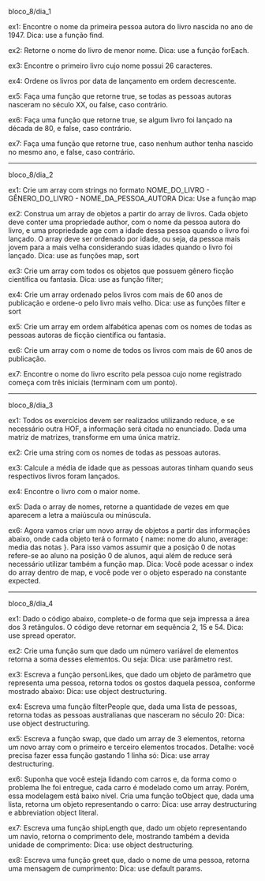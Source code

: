 bloco_8/dia_1

ex1: Encontre o nome da primeira pessoa autora do livro nascida no ano de 1947.
Dica: use a função find.

<!-- const assert = require('assert');

const books = [
  {
    id: 1,
    name: 'As Crônicas de Gelo e Fogo',
    genre: 'Fantasia',
    author: {
      name: 'George R. R. Martin',
      birthYear: 1948
    },
    releaseYear: 1991,
  },
  {
    id: 2,
    name: 'O Senhor dos Anéis',
    genre: 'Fantasia',
    author: {
      name: 'J. R. R. Tolkien',
      birthYear: 1892,
    },
    releaseYear: 1954,
  },
  {
    id: 3,
    name: 'Fundação',
    genre: 'Ficção Científica',
    author: {
      name: 'Isaac Asimov',
      birthYear: 1920,
    },
    releaseYear: 1951,
  },
  {
    id: 4,
    name: 'Duna',
    genre: 'Ficção Científica',
    author: {
      name: 'Frank Herbert',
      birthYear: 1920,
    },
    releaseYear: 1965,
  },
  {
    id: 5,
    name: 'A Coisa',
    genre: 'Terror',
    author: {
      name: 'Stephen King',
      birthYear: 1947
    },
    releaseYear: 1986,
  },
  {
    id: 6,
    name: 'O Chamado de Cthulhu',
    genre: 'Terror',
    author: {
      name: 'H. P. Lovecraft',
      birthYear: 1890,
    },
    releaseYear: 1928,
  },
];

function authorBornIn1947() {
  // escreva aqui o seu código
}

assert.equal(authorBornIn1947(), 'Stephen King'); -->

ex2: Retorne o nome do livro de menor nome.
Dica: use a função forEach.

<!-- const assert = require('assert');

const books = [
  {
    id: 1,
    name: 'As Crônicas de Gelo e Fogo',
    genre: 'Fantasia',
    author: {
      name: 'George R. R. Martin',
      birthYear: 1948
    },
    releaseYear: 1991,
  },
  {
    id: 2,
    name: 'O Senhor dos Anéis',
    genre: 'Fantasia',
    author: {
      name: 'J. R. R. Tolkien',
      birthYear: 1892,
    },
    releaseYear: 1954,
  },
  {
    id: 3,
    name: 'Fundação',
    genre: 'Ficção Científica',
    author: {
      name: 'Isaac Asimov',
      birthYear: 1920,
    },
    releaseYear: 1951,
  },
  {
    id: 4,
    name: 'Duna',
    genre: 'Ficção Científica',
    author: {
      name: 'Frank Herbert',
      birthYear: 1920,
    },
    releaseYear: 1965,
  },
  {
    id: 5,
    name: 'A Coisa',
    genre: 'Terror',
    author: {
      name: 'Stephen King',
      birthYear: 1947
    },
    releaseYear: 1986,
  },
  {
    id: 6,
    name: 'O Chamado de Cthulhu',
    genre: 'Terror',
    author: {
      name: 'H. P. Lovecraft',
      birthYear: 1890,
    },
    releaseYear: 1928,
  },
];

function smallerName() {
  let nameBook;
  // escreva aqui o seu código

  // Variável nameBook que receberá o valor do menor nome;
  return nameBook;
}

assert.equal(smallerName(), 'Duna'); -->

ex3: Encontre o primeiro livro cujo nome possui 26 caracteres.

<!-- const assert = require('assert');

const books = [
  {
    id: 1,
    name: 'As Crônicas de Gelo e Fogo',
    genre: 'Fantasia',
    author: {
      name: 'George R. R. Martin',
      birthYear: 1948
    },
    releaseYear: 1991,
  },
  {
    id: 2,
    name: 'O Senhor dos Anéis',
    genre: 'Fantasia',
    author: {
      name: 'J. R. R. Tolkien',
      birthYear: 1892,
    },
    releaseYear: 1954,
  },
  {
    id: 3,
    name: 'Fundação',
    genre: 'Ficção Científica',
    author: {
      name: 'Isaac Asimov',
      birthYear: 1920,
    },
    releaseYear: 1951,
  },
  {
    id: 4,
    name: 'Duna',
    genre: 'Ficção Científica',
    author: {
      name: 'Frank Herbert',
      birthYear: 1920,
    },
    releaseYear: 1965,
  },
  {
    id: 5,
    name: 'A Coisa',
    genre: 'Terror',
    author: {
      name: 'Stephen King',
      birthYear: 1947
    },
    releaseYear: 1986,
  },
  {
    id: 6,
    name: 'O Chamado de Cthulhu',
    genre: 'Terror',
    author: {
      name: 'H. P. Lovecraft',
      birthYear: 1890,
    },
    releaseYear: 1928,
  },
];

const expected_result = {
  author: {
    birthYear: 1948,
    name: 'George R. R. Martin'
  },
  genre: 'Fantasia',
  id: 1,
  name: 'As Crônicas de Gelo e Fogo',
  releaseYear: 1991
};

function getNamedBook() {
  // escreva seu código aqui
}

assert.deepEqual(getNamedBook(), expected_result); -->

ex4: Ordene os livros por data de lançamento em ordem decrescente.

<!-- const assert = require('assert');

const books = [
  {
    id: 1,
    name: 'As Crônicas de Gelo e Fogo',
    genre: 'Fantasia',
    author: {
      name: 'George R. R. Martin',
      birthYear: 1948
    },
    releaseYear: 1991,
  },
  {
    id: 2,
    name: 'O Senhor dos Anéis',
    genre: 'Fantasia',
    author: {
      name: 'J. R. R. Tolkien',
      birthYear: 1892,
    },
    releaseYear: 1954,
  },
  {
    id: 3,
    name: 'Fundação',
    genre: 'Ficção Científica',
    author: {
      name: 'Isaac Asimov',
      birthYear: 1920,
    },
    releaseYear: 1951,
  },
  {
    id: 4,
    name: 'Duna',
    genre: 'Ficção Científica',
    author: {
      name: 'Frank Herbert',
      birthYear: 1920,
    },
    releaseYear: 1965,
  },
  {
    id: 5,
    name: 'A Coisa',
    genre: 'Terror',
    author: {
      name: 'Stephen King',
      birthYear: 1947
    },
    releaseYear: 1986,
  },
  {
    id: 6,
    name: 'O Chamado de Cthulhu',
    genre: 'Terror',
    author: {
      name: 'H. P. Lovecraft',
      birthYear: 1890,
    },
    releaseYear: 1928,
  },
];

const expected_result = [
  {
    id: 1,
    name: 'As Crônicas de Gelo e Fogo',
    genre: 'Fantasia',
    author: { name: 'George R. R. Martin', birthYear: 1948 },
    releaseYear: 1991
  },
  {
    id: 5,
    name: 'A Coisa',
    genre: 'Terror',
    author: { name: 'Stephen King', birthYear: 1947 },
    releaseYear: 1986
  },
  {
    id: 4,
    name: 'Duna',
    genre: 'Ficção Científica',
    author: { name: 'Frank Herbert', birthYear: 1920 },
    releaseYear: 1965
  },
  {
    id: 2,
    name: 'O Senhor dos Anéis',
    genre: 'Fantasia',
    author: { name: 'J. R. R. Tolkien', birthYear: 1892 },
    releaseYear: 1954
  },
  {
    id: 3,
    name: 'Fundação',
    genre: 'Ficção Científica',
    author: { name: 'Isaac Asimov', birthYear: 1920 },
    releaseYear: 1951
  },
  {
    id: 6,
    name: 'O Chamado de Cthulhu',
    genre: 'Terror',
    author: { name: 'H. P. Lovecraft', birthYear: 1890 },
    releaseYear: 1928
  }
] ;

function booksOrderedByReleaseYearDesc() {
  // escreva aqui seu código
}


assert.deepEqual(booksOrderedByReleaseYearDesc(), expected_result); -->

ex5: Faça uma função que retorne true, se todas as pessoas autoras nasceram no século XX, ou false, caso contrário.

<!-- const assert = require('assert');

const books = [
  {
    id: 1,
    name: 'As Crônicas de Gelo e Fogo',
    genre: 'Fantasia',
    author: {
      name: 'George R. R. Martin',
      birthYear: 1948
    },
    releaseYear: 1991,
  },
  {
    id: 2,
    name: 'O Senhor dos Anéis',
    genre: 'Fantasia',
    author: {
      name: 'J. R. R. Tolkien',
      birthYear: 1892,
    },
    releaseYear: 1954,
  },
  {
    id: 3,
    name: 'Fundação',
    genre: 'Ficção Científica',
    author: {
      name: 'Isaac Asimov',
      birthYear: 1920,
    },
    releaseYear: 1951,
  },
  {
    id: 4,
    name: 'Duna',
    genre: 'Ficção Científica',
    author: {
      name: 'Frank Herbert',
      birthYear: 1920,
    },
    releaseYear: 1965,
  },
  {
    id: 5,
    name: 'A Coisa',
    genre: 'Terror',
    author: {
      name: 'Stephen King',
      birthYear: 1947
    },
    releaseYear: 1986,
  },
  {
    id: 6,
    name: 'O Chamado de Cthulhu',
    genre: 'Terror',
    author: {
      name: 'H. P. Lovecraft',
      birthYear: 1890,
    },
    releaseYear: 1928,
  },
];

const expected_result = false

function everyoneWasBornOnSecXX() {
  // escreva seu código aqui
}

assert.equal(everyoneWasBornOnSecXX(), expected_result); -->

ex6: Faça uma função que retorne true, se algum livro foi lançado na década de 80, e false, caso contrário.

<!-- const assert = require('assert');

const books = [
  {
    id: 1,
    name: 'As Crônicas de Gelo e Fogo',
    genre: 'Fantasia',
    author: {
      name: 'George R. R. Martin',
      birthYear: 1948
    },
    releaseYear: 1991,
  },
  {
    id: 2,
    name: 'O Senhor dos Anéis',
    genre: 'Fantasia',
    author: {
      name: 'J. R. R. Tolkien',
      birthYear: 1892,
    },
    releaseYear: 1954,
  },
  {
    id: 3,
    name: 'Fundação',
    genre: 'Ficção Científica',
    author: {
      name: 'Isaac Asimov',
      birthYear: 1920,
    },
    releaseYear: 1951,
  },
  {
    id: 4,
    name: 'Duna',
    genre: 'Ficção Científica',
    author: {
      name: 'Frank Herbert',
      birthYear: 1920,
    },
    releaseYear: 1965,
  },
  {
    id: 5,
    name: 'A Coisa',
    genre: 'Terror',
    author: {
      name: 'Stephen King',
      birthYear: 1947
    },
    releaseYear: 1986,
  },
  {
    id: 6,
    name: 'O Chamado de Cthulhu',
    genre: 'Terror',
    author: {
      name: 'H. P. Lovecraft',
      birthYear: 1890,
    },
    releaseYear: 1928,
  },
];

const expected_result = true

function someBookWasReleaseOnThe80s() {
  // escreva seu código aqui
}

assert.equal(someBookWasReleaseOnThe80s(), expected_result); -->

ex7: Faça uma função que retorne true, caso nenhum author tenha nascido no mesmo ano, e false, caso contrário.

<!-- const assert = require('assert');

const books = [
  {
    id: 1,
    name: 'As Crônicas de Gelo e Fogo',
    genre: 'Fantasia',
    author: {
      name: 'George R. R. Martin',
      birthYear: 1948
    },
    releaseYear: 1991,
  },
  {
    id: 2,
    name: 'O Senhor dos Anéis',
    genre: 'Fantasia',
    author: {
      name: 'J. R. R. Tolkien',
      birthYear: 1892,
    },
    releaseYear: 1954,
  },
  {
    id: 3,
    name: 'Fundação',
    genre: 'Ficção Científica',
    author: {
      name: 'Isaac Asimov',
      birthYear: 1920,
    },
    releaseYear: 1951,
  },
  {
    id: 4,
    name: 'Duna',
    genre: 'Ficção Científica',
    author: {
      name: 'Frank Herbert',
      birthYear: 1920,
    },
    releaseYear: 1965,
  },
  {
    id: 5,
    name: 'A Coisa',
    genre: 'Terror',
    author: {
      name: 'Stephen King',
      birthYear: 1947
    },
    releaseYear: 1986,
  },
  {
    id: 6,
    name: 'O Chamado de Cthulhu',
    genre: 'Terror',
    author: {
      name: 'H. P. Lovecraft',
      birthYear: 1890,
    },
    releaseYear: 1928,
  },
];

const expected_result = false;

function authorUnique() {
  // escreva seu código aqui
}

assert.equal(authorUnique(), expected_result); -->

_____________________________________________________________________________________________________________________________________________________________________________________________________

bloco_8/dia_2

ex1: Crie um array com strings no formato NOME_DO_LIVRO - GÊNERO_DO_LIVRO - NOME_DA_PESSOA_AUTORA
Dica: Use a função map

<!-- const assert = require('assert');

const books = [
  {
    id: 1,
    name: 'As Crônicas de Gelo e Fogo',
    genre: 'Fantasia',
    author: {
      name: 'George R. R. Martin',
      birthYear: 1948
    },
    releaseYear: 1991,
  },
  {
    id: 2,
    name: 'O Senhor dos Anéis',
    genre: 'Fantasia',
    author: {
      name: 'J. R. R. Tolkien',
      birthYear: 1892,
    },
    releaseYear: 1954,
  },
  {
    id: 3,
    name: 'Fundação',
    genre: 'Ficção Científica',
    author: {
      name: 'Isaac Asimov',
      birthYear: 1920,
    },
    releaseYear: 1951,
  },
  {
    id: 4,
    name: 'Duna',
    genre: 'Ficção Científica',
    author: {
      name: 'Frank Herbert',
      birthYear: 1920,
    },
    releaseYear: 1965,
  },
  {
    id: 5,
    name: 'A Coisa',
    genre: 'Terror',
    author: {
      name: 'Stephen King',
      birthYear: 1947
    },
    releaseYear: 1986,
  },
  {
    id: 6,
    name: 'O Chamado de Cthulhu',
    genre: 'Terror',
    author: {
      name: 'H. P. Lovecraft',
      birthYear: 1890,
    },
    releaseYear: 1928,
  },
];

const expected_result = [
  'As Crônicas de Gelo e Fogo - Fantasia - George R. R. Martin',
  'O Senhor dos Anéis - Fantasia - J. R. R. Tolkien',
  'Fundação - Ficção Científica - Isaac Asimov',
  'Duna - Ficção Científica - Frank Herbert',
  'A Coisa - Terror - Stephen King',
  'O Chamado de Cthulhu - Terror - H. P. Lovecraft'
];

function formatedBookNames() {
  // escreva seu código aqui
}

assert.deepEqual(formatedBookNames(), expected_result); -->

ex2: Construa um array de objetos a partir do array de livros. Cada objeto deve conter uma propriedade author, com o nome da pessoa autora do livro, e uma propriedade age com a idade dessa pessoa quando o livro foi lançado. O array deve ser ordenado por idade, ou seja, da pessoa mais jovem para a mais velha considerando suas idades quando o livro foi lançado.
Dica: use as funções map, sort

<!-- const assert = require('assert');

const books = [
  {
    id: 1,
    name: 'As Crônicas de Gelo e Fogo',
    genre: 'Fantasia',
    author: {
      name: 'George R. R. Martin',
      birthYear: 1948
    },
    releaseYear: 1991,
  },
  {
    id: 2,
    name: 'O Senhor dos Anéis',
    genre: 'Fantasia',
    author: {
      name: 'J. R. R. Tolkien',
      birthYear: 1892,
    },
    releaseYear: 1954,
  },
  {
    id: 3,
    name: 'Fundação',
    genre: 'Ficção Científica',
    author: {
      name: 'Isaac Asimov',
      birthYear: 1920,
    },
    releaseYear: 1951,
  },
  {
    id: 4,
    name: 'Duna',
    genre: 'Ficção Científica',
    author: {
      name: 'Frank Herbert',
      birthYear: 1920,
    },
    releaseYear: 1965,
  },
  {
    id: 5,
    name: 'A Coisa',
    genre: 'Terror',
    author: {
      name: 'Stephen King',
      birthYear: 1947
    },
    releaseYear: 1986,
  },
  {
    id: 6,
    name: 'O Chamado de Cthulhu',
    genre: 'Terror',
    author: {
      name: 'H. P. Lovecraft',
      birthYear: 1890,
    },
    releaseYear: 1928,
  },
];

const expected_result = [
  {
    age: 31,
    author: 'Isaac Asimov'
  },
  {
    age: 38,
    author: 'H. P. Lovecraft'
  },
  {
    age: 39,
    author: 'Stephen King'
  },
  {
    age: 43,
    author: 'George R. R. Martin'
  },
  {
    age: 45,
    author: 'Frank Herbert'
  },
  {
    age: 62,
    author: 'J. R. R. Tolkien'
  }
];

function nameAndAge() {
  // escreva seu código aqui
}

assert.deepEqual(nameAndAge(), expected_result); -->

ex3: Crie um array com todos os objetos que possuem gênero ficção científica ou fantasia.
Dica: use as função filter;

<!-- const assert = require('assert');

const books = [
  {
    id: 1,
    name: 'As Crônicas de Gelo e Fogo',
    genre: 'Fantasia',
    author: {
      name: 'George R. R. Martin',
      birthYear: 1948
    },
    releaseYear: 1991,
  },
  {
    id: 2,
    name: 'O Senhor dos Anéis',
    genre: 'Fantasia',
    author: {
      name: 'J. R. R. Tolkien',
      birthYear: 1892,
    },
    releaseYear: 1954,
  },
  {
    id: 3,
    name: 'Fundação',
    genre: 'Ficção Científica',
    author: {
      name: 'Isaac Asimov',
      birthYear: 1920,
    },
    releaseYear: 1951,
  },
  {
    id: 4,
    name: 'Duna',
    genre: 'Ficção Científica',
    author: {
      name: 'Frank Herbert',
      birthYear: 1920,
    },
    releaseYear: 1965,
  },
  {
    id: 5,
    name: 'A Coisa',
    genre: 'Terror',
    author: {
      name: 'Stephen King',
      birthYear: 1947
    },
    releaseYear: 1986,
  },
  {
    id: 6,
    name: 'O Chamado de Cthulhu',
    genre: 'Terror',
    author: {
      name: 'H. P. Lovecraft',
      birthYear: 1890,
    },
    releaseYear: 1928,
  },
];

const expected_result = [
 {
    id: 1,
    name: 'As Crônicas de Gelo e Fogo',
    genre: 'Fantasia',
    author: {
      name: 'George R. R. Martin',
      birthYear: 1948
    },
    releaseYear: 1991,
  },
  {
    id: 2,
    name: 'O Senhor dos Anéis',
    genre: 'Fantasia',
    author: {
      name: 'J. R. R. Tolkien',
      birthYear: 1892,
    },
    releaseYear: 1954,
  },
  {
    id: 3,
    name: 'Fundação',
    genre: 'Ficção Científica',
    author: {
      name: 'Isaac Asimov',
      birthYear: 1920,
    },
    releaseYear: 1951,
  },
  {
    id: 4,
    name: 'Duna',
    genre: 'Ficção Científica',
    author: {
      name: 'Frank Herbert',
      birthYear: 1920,
    },
    releaseYear: 1965,
  },
]

function fantasyOrScienceFiction() {
  // escreva seu código aqui
}

assert.deepEqual(fantasyOrScienceFiction(), expected_result); -->

ex4: Crie um array ordenado pelos livros com mais de 60 anos de publicação e ordene-o pelo livro mais velho.
Dica: use as funções filter e sort

<!-- const assert = require('assert');

const books = [
  {
    id: 1,
    name: 'As Crônicas de Gelo e Fogo',
    genre: 'Fantasia',
    author: {
      name: 'George R. R. Martin',
      birthYear: 1948
    },
    releaseYear: 1991,
  },
  {
    id: 2,
    name: 'O Senhor dos Anéis',
    genre: 'Fantasia',
    author: {
      name: 'J. R. R. Tolkien',
      birthYear: 1892,
    },
    releaseYear: 1954,
  },
  {
    id: 3,
    name: 'Fundação',
    genre: 'Ficção Científica',
    author: {
      name: 'Isaac Asimov',
      birthYear: 1920,
    },
    releaseYear: 1951,
  },
  {
    id: 4,
    name: 'Duna',
    genre: 'Ficção Científica',
    author: {
      name: 'Frank Herbert',
      birthYear: 1920,
    },
    releaseYear: 1965,
  },
  {
    id: 5,
    name: 'A Coisa',
    genre: 'Terror',
    author: {
      name: 'Stephen King',
      birthYear: 1947
    },
    releaseYear: 1986,
  },
  {
    id: 6,
    name: 'O Chamado de Cthulhu',
    genre: 'Terror',
    author: {
      name: 'H. P. Lovecraft',
      birthYear: 1890,
    },
    releaseYear: 1928,
  },
];

const expected_result = [
  {
    id: 6,
    name: 'O Chamado de Cthulhu',
    genre: 'Terror',
    author: { name: 'H. P. Lovecraft', birthYear: 1890 },
    releaseYear: 1928
  },
  {
    id: 3,
    name: 'Fundação',
    genre: 'Ficção Científica',
    author: { name: 'Isaac Asimov', birthYear: 1920 },
    releaseYear: 1951
  },
  {
    id: 2,
    name: 'O Senhor dos Anéis',
    genre: 'Fantasia',
    author: { name: 'J. R. R. Tolkien', birthYear: 1892 },
    releaseYear: 1954
  }
]

function oldBooks() {
  // escreva seu código aqui
}

assert.deepEqual(oldBooks(), expected_result); -->

ex5: Crie um array em ordem alfabética apenas com os nomes de todas as pessoas autoras de ficção científica ou fantasia.

<!-- const assert = require('assert');

const books = [
  {
    id: 1,
    name: 'As Crônicas de Gelo e Fogo',
    genre: 'Fantasia',
    author: {
      name: 'George R. R. Martin',
      birthYear: 1948
    },
    releaseYear: 1991,
  },
  {
    id: 2,
    name: 'O Senhor dos Anéis',
    genre: 'Fantasia',
    author: {
      name: 'J. R. R. Tolkien',
      birthYear: 1892,
    },
    releaseYear: 1954,
  },
  {
    id: 3,
    name: 'Fundação',
    genre: 'Ficção Científica',
    author: {
      name: 'Isaac Asimov',
      birthYear: 1920,
    },
    releaseYear: 1951,
  },
  {
    id: 4,
    name: 'Duna',
    genre: 'Ficção Científica',
    author: {
      name: 'Frank Herbert',
      birthYear: 1920,
    },
    releaseYear: 1965,
  },
  {
    id: 5,
    name: 'A Coisa',
    genre: 'Terror',
    author: {
      name: 'Stephen King',
      birthYear: 1947
    },
    releaseYear: 1986,
  },
  {
    id: 6,
    name: 'O Chamado de Cthulhu',
    genre: 'Terror',
    author: {
      name: 'H. P. Lovecraft',
      birthYear: 1890,
    },
    releaseYear: 1928,
  },
];

const expected_result = [
  'Frank Herbert',
  'George R. R. Martin',
  'Isaac Asimov',
  'J. R. R. Tolkien'
]

function fantasyOrScienceFictionAuthors() {
  // escreva seu código aqui
}

assert.deepEqual(fantasyOrScienceFictionAuthors(), expected_result); -->

ex6: Crie um array com o nome de todos os livros com mais de 60 anos de publicação.

<!-- const assert = require('assert');

const books = [
  {
    id: 1,
    name: 'As Crônicas de Gelo e Fogo',
    genre: 'Fantasia',
    author: {
      name: 'George R. R. Martin',
      birthYear: 1948
    },
    releaseYear: 1991,
  },
  {
    id: 2,
    name: 'O Senhor dos Anéis',
    genre: 'Fantasia',
    author: {
      name: 'J. R. R. Tolkien',
      birthYear: 1892,
    },
    releaseYear: 1954,
  },
  {
    id: 3,
    name: 'Fundação',
    genre: 'Ficção Científica',
    author: {
      name: 'Isaac Asimov',
      birthYear: 1920,
    },
    releaseYear: 1951,
  },
  {
    id: 4,
    name: 'Duna',
    genre: 'Ficção Científica',
    author: {
      name: 'Frank Herbert',
      birthYear: 1920,
    },
    releaseYear: 1965,
  },
  {
    id: 5,
    name: 'A Coisa',
    genre: 'Terror',
    author: {
      name: 'Stephen King',
      birthYear: 1947
    },
    releaseYear: 1986,
  },
  {
    id: 6,
    name: 'O Chamado de Cthulhu',
    genre: 'Terror',
    author: {
      name: 'H. P. Lovecraft',
      birthYear: 1890,
    },
    releaseYear: 1928,
  },
];

const expected_result = [
  'O Senhor dos Anéis',
  'Fundação',
  'O Chamado de Cthulhu'
]

function oldBooks() {
  // escreva seu código aqui
}

assert.deepEqual(oldBooks(), expected_result); -->

ex7: Encontre o nome do livro escrito pela pessoa cujo nome registrado começa com três iniciais (terminam com um ponto).

<!-- const assert = require('assert');

const books = [
  {
    id: 1,
    name: 'As Crônicas de Gelo e Fogo',
    genre: 'Fantasia',
    author: {
      name: 'George R. R. Martin',
      birthYear: 1948
    },
    releaseYear: 1991,
  },
  {
    id: 2,
    name: 'O Senhor dos Anéis',
    genre: 'Fantasia',
    author: {
      name: 'J. R. R. Tolkien',
      birthYear: 1892,
    },
    releaseYear: 1954,
  },
  {
    id: 3,
    name: 'Fundação',
    genre: 'Ficção Científica',
    author: {
      name: 'Isaac Asimov',
      birthYear: 1920,
    },
    releaseYear: 1951,
  },
  {
    id: 4,
    name: 'Duna',
    genre: 'Ficção Científica',
    author: {
      name: 'Frank Herbert',
      birthYear: 1920,
    },
    releaseYear: 1965,
  },
  {
    id: 5,
    name: 'A Coisa',
    genre: 'Terror',
    author: {
      name: 'Stephen King',
      birthYear: 1947
    },
    releaseYear: 1986,
  },
  {
    id: 6,
    name: 'O Chamado de Cthulhu',
    genre: 'Terror',
    author: {
      name: 'H. P. Lovecraft',
      birthYear: 1890,
    },
    releaseYear: 1928,
  },
];

const expected_result = 'O Senhor dos Anéis';

function authorWith3DotsOnName() {
  // escreva seu código aqui
}

assert.deepEqual(authorWith3DotsOnName(), expected_result); -->

_____________________________________________________________________________________________________________________________________________________________________________________________________

bloco_8/dia_3

ex1: Todos os exercícios devem ser realizados utilizando reduce, e se necessário outra HOF, a informação será citada no enunciado.
Dada uma matriz de matrizes, transforme em uma única matriz.

<!--     
const assert = require('assert');

const arrays = [
    ["1", "2", "3"],
    [true],
    [4, 5, 6]
];


function flatten() {
  // escreva seu código aqui
}

assert.deepEqual(flatten(), ["1", "2", "3", true, 4, 5, 6]); -->

ex2: Crie uma string com os nomes de todas as pessoas autoras.

<!--     
const assert = require('assert');

const books = [
  {
    id: 1,
    name: 'As Crônicas de Gelo e Fogo',
    genre: 'Fantasia',
    author: {
      name: 'George R. R. Martin',
      birthYear: 1948
    },
    releaseYear: 1991,
  },
  {
    id: 2,
    name: 'O Senhor dos Anéis',
    genre: 'Fantasia',
    author: {
      name: 'J. R. R. Tolkien',
      birthYear: 1892,
    },
    releaseYear: 1954,
  },
  {
    id: 3,
    name: 'Fundação',
    genre: 'Ficção Científica',
    author: {
      name: 'Isaac Asimov',
      birthYear: 1920,
    },
    releaseYear: 1951,
  },
  {
    id: 4,
    name: 'Duna',
    genre: 'Ficção Científica',
    author: {
      name: 'Frank Herbert',
      birthYear: 1920,
    },
    releaseYear: 1965,
  },
  {
    id: 5,
    name: 'A Coisa',
    genre: 'Terror',
    author: {
      name: 'Stephen King',
      birthYear: 1947
    },
    releaseYear: 1986,
  },
  {
    id: 6,
    name: 'O Chamado de Cthulhu',
    genre: 'Terror',
    author: {
      name: 'H. P. Lovecraft',
      birthYear: 1890,
    },
    releaseYear: 1928,
  },
];


function allNames() {
  // escreva seu código aqui
}

assert.deepEqual(allNames(), "Nomes: George R. R. Martin, J. R. R. Tolkien, Isaac Asimov, Frank Herbert, Stephen King, H. P. Lovecraft."); -->

ex3: Calcule a média de idade que as pessoas autoras tinham quando seus respectivos livros foram lançados.

<!-- const assert = require('assert');

const books = [
  {
    id: 1,
    name: 'As Crônicas de Gelo e Fogo',
    genre: 'Fantasia',
    author: {
      name: 'George R. R. Martin',
      birthYear: 1948
    },
    releaseYear: 1991,
  },
  {
    id: 2,
    name: 'O Senhor dos Anéis',
    genre: 'Fantasia',
    author: {
      name: 'J. R. R. Tolkien',
      birthYear: 1892,
    },
    releaseYear: 1954,
  },
  {
    id: 3,
    name: 'Fundação',
    genre: 'Ficção Científica',
    author: {
      name: 'Isaac Asimov',
      birthYear: 1920,
    },
    releaseYear: 1951,
  },
  {
    id: 4,
    name: 'Duna',
    genre: 'Ficção Científica',
    author: {
      name: 'Frank Herbert',
      birthYear: 1920,
    },
    releaseYear: 1965,
  },
  {
    id: 5,
    name: 'A Coisa',
    genre: 'Terror',
    author: {
      name: 'Stephen King',
      birthYear: 1947
    },
    releaseYear: 1986,
  },
  {
    id: 6,
    name: 'O Chamado de Cthulhu',
    genre: 'Terror',
    author: {
      name: 'H. P. Lovecraft',
      birthYear: 1890,
    },
    releaseYear: 1928,
  },
];

const expected_result = 43;

function averageAge() {
  // escreva seu código aqui
}

assert.equal(averageAge(), expected_result); -->

ex4: Encontre o livro com o maior nome.

<!-- const assert = require('assert');

const books = [
  {
    id: 1,
    name: 'As Crônicas de Gelo e Fogo',
    genre: 'Fantasia',
    author: {
      name: 'George R. R. Martin',
      birthYear: 1948
    },
    releaseYear: 1991,
  },
  {
    id: 2,
    name: 'O Senhor dos Anéis',
    genre: 'Fantasia',
    author: {
      name: 'J. R. R. Tolkien',
      birthYear: 1892,
    },
    releaseYear: 1954,
  },
  {
    id: 3,
    name: 'Fundação',
    genre: 'Ficção Científica',
    author: {
      name: 'Isaac Asimov',
      birthYear: 1920,
    },
    releaseYear: 1951,
  },
  {
    id: 4,
    name: 'Duna',
    author: {
      name: 'Frank Herbert',
      birthYear: 1920,
    },
    releaseYear: 1965,
  },
  {
    id: 5,
    name: 'A Coisa',
    genre: 'Terror',
    author: {
      name: 'Stephen King',
      birthYear: 1947
    },
    releaseYear: 1986,
  },
  {
    id: 6,
    name: 'O Chamado de Cthulhu',
    genre: 'Terror',
    author: {
      name: 'H. P. Lovecraft',
      birthYear: 1890,
    },
    releaseYear: 1928,
  },
];

const expected_result = {
  author: {
    birthYear: 1948,
    name: 'George R. R. Martin'
  },
  genre: 'Fantasia',
  id: 1,
  name: 'As Crônicas de Gelo e Fogo',
  releaseYear: 1991
};

function longestNamedBook() {
  // escreva seu código aqui
}

assert.deepEqual(longestNamedBook(), expected_result); -->

ex5: Dada o array de nomes, retorne a quantidade de vezes em que aparecem a letra a maiúscula ou minúscula.

<!--   const assert = require('assert');

const names = [
  'Aanemarie',  'Adervandes',   'Akifusa',
  'Abegildo',   'Adicellia',    'Aladonata',
  'Abeladerco', 'Adieidy',  'Alarucha',
];



function containsA() {
  // escreva seu código aqui
}

assert.deepEqual(containsA(), 20); -->

ex6: Agora vamos criar um novo array de objetos a partir das informações abaixo, onde cada objeto terá o formato { name: nome do aluno, average: media das notas }. Para isso vamos assumir que a posição 0 de notas refere-se ao aluno na posição 0 de alunos, aqui além de reduce será necessário utilizar também a função map. Dica: Você pode acessar o index do array dentro de map, e você pode ver o objeto esperado na constante expected.

<!--     
const assert = require('assert');

const alunos = ['Pedro Henrique', 'Miguel', 'Maria Clara'];
const notas = [[9, 8, 10, 7, 5], [10, 9, 9, 10, 8], [10, 7, 10, 8, 9]];


function studentAverage() {
  // escreva seu código aqui
}

const expected = [
  { name: 'Pedro Henrique', average: 7.8 },
  { name: 'Miguel', average: 9.2 },
  { name: 'Maria Clara', average: 8.8 },
];

assert.deepEqual(studentAverage(), expected); -->

_____________________________________________________________________________________________________________________________________________________________________________________________________

bloco_8/dia_4

ex1: Dado o código abaixo, complete-o de forma que seja impressa a área dos 3 retângulos. O código deve retornar em sequência 2, 15 e 54.
Dica: use spread operator.

<!-- const assert = require('assert')

const rectangleArea = (width, height) => width * height

const rectangle1 = [1, 2]
const rectangle2 = [3, 5]
const rectangle3 = [6, 9]
const rectangles = [rectangle1, rectangle2, rectangle3]

for(rectangle of rectangles) {
    assert.equal(rectangleArea(...rectangle), rectangle[0]*rectangle[1])
} -->

ex2: Crie uma função sum que dado um número variável de elementos retorna a soma desses elementos. Ou seja:
Dica: use parâmetro rest.

<!-- const assert = require('assert')

const sum = (...numbers) => {
 let total = 0
 for (number of numbers) total += number
 return total
}

assert.equal(sum(), 0)
assert.equal(sum(1), 1)
assert.equal(sum(1, 2), 3)
assert.equal(sum(1, 2, 3), 6)
assert.equal(sum(1, 2, 3, 4), 10) -->

ex3: Escreva a função personLikes, que dado um objeto de parâmetro que representa uma pessoa, retorna todos os gostos daquela pessoa, conforme mostrado abaixo:
Dica: use object destructuring.

<!-- const assert = require('assert')

const alex = {
    name: "Alex",
    age: 26,
    likes: ["fly fishing"],
    nationality: "Australian"
}

const gunnar = {
    name: "Gunnar",
    age: 30,
    likes: ["hiking", "scuba diving", "taking pictures"],
    nationality: "Icelandic"
}

const personLikes = ({ name, age, likes }) => `${name} is ${age} years old and likes ${likes.join(", ")}.`

assert.equal(personLikes(alex), "Alex is 26 years old and likes fly fishing.")
assert.equal(personLikes(gunnar), "Gunnar is 30 years old and likes hiking, scuba diving, taking pictures.") -->

ex4: Escreva uma função filterPeople que, dada uma lista de pessoas, retorna todas as pessoas australianas que nasceram no século 20:
Dica: use object destructuring.

<!-- const assert = require('assert')

const people = [
    {
        name: "Nicole",
        bornIn: 1992,
        nationality: "Australian"
    },
    {
        name: "Harry",
        bornIn: 2008,
        nationality: "Australian"
    },
    {
        name: "Toby",
        bornIn: 1901,
        nationality: "Australian"
    },
    {
        name: "Frida",
        bornIn: 1960,
        nationality: "Dannish"
    },
    {
        name: "Fernando",
        bornIn: 2001,
        nationality: "Brazilian"
    }
]

const bornIn20Century = year => year >= 1901 && year <= 2000
const isAustralian = nationality => nationality === "Australian"
const filterPeople = (people) => people.filter(
    ({ bornIn, nationality }) => bornIn20Century(bornIn) && isAustralian(nationality)
)

const filteredPeople = filterPeople(people)

assert.deepEqual(filteredPeople[0], { name: "Nicole", bornIn: 1992, nationality: "Australian" })
assert.deepEqual(filteredPeople[1], { name: "Toby", bornIn: 1901, nationality: "Australian" }) -->

ex5: Escreva a função swap, que dado um array de 3 elementos, retorna um novo array com o primeiro e terceiro elementos trocados. Detalhe: você precisa fazer essa função gastando 1 linha só:
Dica: use array destructuring.

<!-- const assert = require('assert')

const myList = [1, 2, 3]

// escreva swap abaixo

const swappedList = swap(myList)

assert.equal(swappedList[0], 3)
assert.equal(swappedList[1], 2)
assert.equal(swappedList[2], 1) -->

ex6: Suponha que você esteja lidando com carros e, da forma como o problema lhe foi entregue, cada carro é modelado como um array. Porém, essa modelagem está baixo nível. Cria uma função toObject que, dada uma lista, retorna um objeto representando o carro:
Dica: use array destructuring e abbreviation object literal.

<!-- const assert = require('assert')

const palio = ["Palio", "Fiat", 2019]
const shelbyCobra = ["Shelby Cobra", "Ford", 1963]
const chiron = ["Chiron", "Bugatti", 2016]

// escreva toObject abaixo

assert.deepEqual(toObject(palio), { name: "Palio", brand: "Fiat", year: 2019 })
assert.deepEqual(toObject(shelbyCobra), { name: "Shelby Cobra", brand: "Ford", year: 1963 })
assert.deepEqual(toObject(chiron), { name: "Chiron", brand: "Bugatti", year: 2016 }) -->

ex7: Escreva uma função shipLength que, dado um objeto representando um navio, retorna o comprimento dele, mostrando também a devida unidade de comprimento:
Dica: use object destructuring.

<!-- const assert = require('assert')

const ships = [
    {
        name: "Titanic",
        length: 269.1
        measurementUnit: "meters"
    },
    {
        name: "Queen Mary 2",
        length: 1132,
        measurementUnit: "feet"
    },
    {
        name: "Yamato",
        length: 256,
        measurementUnit: "meters"
    }
]

const shipLength = ({name, length, measurementUnit = "meters"}) => `${name} is ${length} ${measurementUnit} long`

assert.equal(shipLength(ships[0]), "Titanic is 269.1 meters long")
assert.equal(shipLength(ships[1]), "Queen Mary 2 is 1132 feet long")
assert.equal(shipLength(ships[2]), "Yamato is 256 meters long" -->

ex8: Escreva uma função greet que, dado o nome de uma pessoa, retorna uma mensagem de cumprimento:
Dica: use default params.

<!-- const assert = require('assert')

// escreva greet abaixo

assert.equal(greet("John"), "Hi John")
assert.equal(greet("John", "Good morning"), "Good morning John")
assert.equal(greet("Isabela", "Oi"), "Oi Isabela") -->

